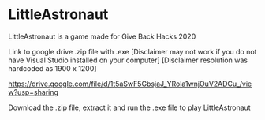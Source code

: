 # LittleAstronaut
LittleAstronaut is a game made for Give Back Hacks 2020


Link to google drive .zip file with .exe 
[Disclaimer may not work if you do not have Visual Studio installed on your computer]
[Disclaimer resolution was hardcoded as 1900 x 1200]

https://drive.google.com/file/d/1t5aSwF5GbsjaJ_YRola1wnjOuV2ADCu_/view?usp=sharing

Download the .zip file, extract it and run the .exe file to play LittleAstronaut
